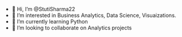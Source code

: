 - 👋 Hi, I’m @StutiSharma22
- 👀 I’m interested in Business Analytics, Data Science, Visuaizations.
- 🌱 I’m currently learning Python
- 💞️ I’m looking to collaborate on Analytics projects


<!---
StutiSharma22/StutiSharma22 is a ✨ special ✨ repository because its `README.md` (this file) appears on your GitHub profile.
You can click the Preview link to take a look at your changes.
--->

